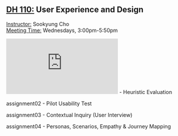 ## <ins> DH 110:</ins> User Experience and Design <br>
<ins> Instructor:</ins> Sookyung Cho <br>
<ins> Meeting Time:</ins> Wednesdays, 3:00pm-5:50pm <br>


![assignment01](https://github.com/derekwang99/DH110-DEREKWANG/blob/main/assignment01/A01.md) - Heuristic Evaluation 

assignment02 - Pilot Usability Test   

assignment03 - Contextual Inquiry (User Interview)

assignment04 - Personas, Scenarios, Empathy & Journey Mapping

